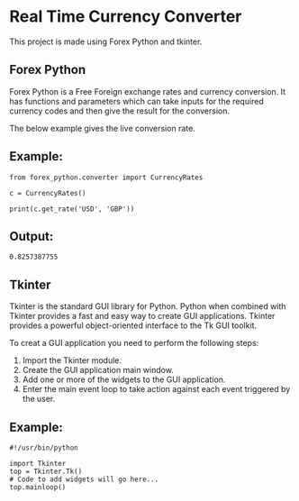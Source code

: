 # Real Time Currency Converter

This project is made using Forex Python and tkinter.

## Forex Python
Forex Python is a Free Foreign exchange rates and currency conversion. It has functions and parameters which can take inputs for the required currency codes and then give the result for the conversion.

The below example gives the live conversion rate.
## Example:
```
from forex_python.converter import CurrencyRates

c = CurrencyRates()

print(c.get_rate('USD', 'GBP'))
```
## Output:
```
0.8257387755
```

## Tkinter
Tkinter is the standard GUI library for Python. Python when combined with Tkinter provides a fast and easy way to create GUI applications. Tkinter provides a powerful object-oriented interface to the Tk GUI toolkit.

To creat a GUI application you need to perform the following steps:
1. Import the Tkinter module.
1. Create the GUI application main window.
1. Add one or more of the widgets to the GUI application.
1. Enter the main event loop to take action against each event triggered by the user.

## Example:

```
#!/usr/bin/python

import Tkinter
top = Tkinter.Tk()
# Code to add widgets will go here...
top.mainloop()
```
